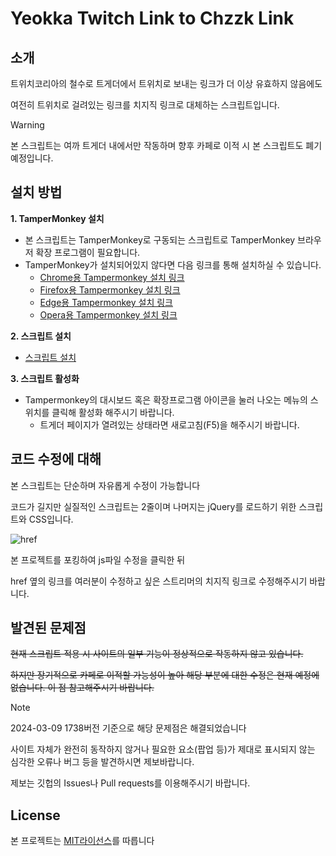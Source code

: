 # Yeokka Twitch Link to Chzzk Link

## 소개

트위치코리아의 철수로 트게더에서 트위치로 보내는 링크가 더 이상 유효하지 않음에도

여전히 트위치로 걸려있는 링크를 치지직 링크로 대체하는 스크립트입니다.

>[!WARNING]
>본 스크립트는 여까 트게더 내에서만 작동하며 향후 카페로 이적 시 본 스크립트도 폐기예정입니다.

## 설치 방법
**1. TamperMonkey 설치**
  - 본 스크립트는 TamperMonkey로 구동되는 스크립트로 TamperMonkey 브라우저 확장 프로그램이 필요합니다.
  - TamperMonkey가 설치되어있지 않다면 다음 링크를 통해 설치하실 수 있습니다.
    - [Chrome용 Tampermonkey 설치 링크](https://chromewebstore.google.com/detail/tampermonkey/dhdgffkkebhmkfjojejmpbldmpobfkfo)
    - [Firefox용 Tampermonkey 설치 링크](https://addons.mozilla.org/en-US/firefox/addon/tampermonkey/)
    - [Edge용 Tampermonkey 설치 링크](https://microsoftedge.microsoft.com/addons/detail/iikmkjmpaadaobahmlepeloendndfphd)
    - [Opera용 Tampermonkey 설치 링크](https://addons.opera.com/en/extensions/details/tampermonkey-beta/)

**2.  스크립트 설치**
  - [스크립트 설치](https://github.com/maaxx-m/Yeokka-TGD-TwtichLink-to-ChzzkLink/blob/main/%ED%8A%B8%EA%B2%8C%EB%8D%94%20%EB%A7%81%ED%81%AC%20%EB%B3%80%EA%B2%BD.user.js?raw=true)


**3. 스크립트 활성화**
  - Tampermonkey의 대시보드 혹은 확장프로그램 아이콘을 눌러 나오는 메뉴의 스위치를 클릭해 활성화 해주시기 바랍니다.
    - 트게더 페이지가 열려있는 상태라면 새로고침(F5)을 해주시기 바랍니다.
   
## 코드 수정에 대해

본 스크립트는 단순하며 자유롭게 수정이 가능합니다

코드가 길지만 실질적인 스크립트는 2줄이며 나머지는 jQuery를 로드하기 위한 스크립트와 CSS입니다.

![href](https://github.com/maaxx-m/Yeokka-TGD-TwtichLink-to-ChzzkLink/assets/161996227/08512d46-6691-426f-ab26-7c3aa9c6c5f7)

본 프로젝트를 포킹하여 js파일 수정을 클릭한 뒤

href 옆의 링크를 여러분이 수정하고 싶은 스트리머의 치지직 링크로 수정해주시기 바랍니다.

## 발견된 문제점

~~현재 스크립트 적용 시 사이트의 일부 기능이 정상적으로 작동하지 않고 있습니다.~~

~~하지만 장기적으로 카페로 이적할 가능성이 높아 해당 부분에 대한 수정은 현재 예정에 없습니다. 이 점 참고해주시기 바랍니다.~~

>[!NOTE]
>2024-03-09 1738버전 기준으로 해당 문제점은 해결되었습니다

사이트 자체가 완전히 동작하지 않거나 필요한 요소(팝업 등)가 제대로 표시되지 않는 심각한 오류나 버그 등을 발견하시면 제보바랍니다.

제보는 깃헙의 Issues나 Pull requests를 이용해주시기 바랍니다.

## License

본 프로젝트는 [MIT라이선스](https://github.com/maaxx-m/Yeokka-TGD-TwtichLink-to-ChzzkLink/blob/main/LICENSE)를 따릅니다
